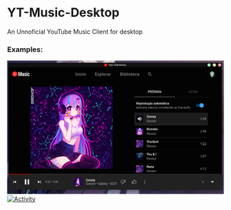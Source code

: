 # YT-Music-Desktop
An Unnoficial YouTube Music Client for desktop

### Examples:
![Application](https://raw.githubusercontent.com/HidekiHrk/YT-Music-Desktop/main/examples/screenshot.png)
[![Activity](https://i.imgur.com/EuvTZxr.gif)](https://imgur.com/a/CNL4zkN)
